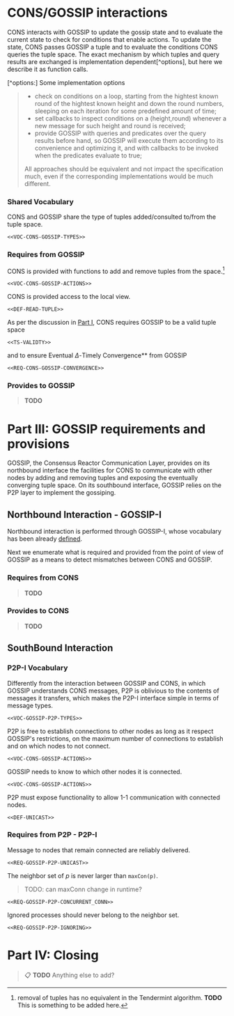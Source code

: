 # CONS/GOSSIP interactions

CONS interacts with GOSSIP to update the gossip state and to evaluate the current state to check for conditions that enable actions.
To update the state, CONS passes GOSSIP a tuple and to evaluate the conditions CONS queries the tuple space.
The exact mechanism by which tuples and query results are exchanged is implementation dependent[^options], but here we describe it as function calls.

[^options:] Some implementation options
>
> - check on conditions on a loop, starting from the hightest known round of the hightest known height and down the round numbers, sleeping on each iteration for some predefined amount of time;
> - set callbacks to inspect conditions on a (height,round) whenever a new message for such height and round is received;
> - provide GOSSIP with queries and predicates over the query results before hand, so GOSSIP will execute them according to its convenience and optimizing it, and with callbacks to be invoked when the predicates evaluate to true;
>
> All approaches should be equivalent and not impact the specification much, even if the corresponding implementations would be much different.







### Shared Vocabulary

CONS and GOSSIP share the type of tuples added/consulted to/from the tuple space.

```qnt reactor.gen.qnt
<<VOC-CONS-GOSSIP-TYPES>>
```

### Requires from GOSSIP

CONS is provided with functions to add and remove tuples from the space.[^removal]

[^removal]: removal of tuples has no equivalent in the Tendermint algorithm. **TODO** This is something to be added here.

```qnt reactor.gen.qnt
<<VOC-CONS-GOSSIP-ACTIONS>>
```

CONS is provided access to the local view.


```qnt reactor.gen.qnt
<<DEF-READ-TUPLE>>
```


As per the discussion in [Part I](#part-1-background), CONS requires GOSSIP to be a valid tuple space

```qnt reactor.gen.qnt
<<TS-VALIDTY>>
```

and to ensure Eventual $\Delta$-Timely Convergence** from GOSSIP

```qnt reactor.gen.qnt
<<REQ-CONS-GOSSIP-CONVERGENCE>>
```


### Provides to GOSSIP

> **TODO**





# Part III: GOSSIP requirements and provisions
GOSSIP, the Consensus Reactor Communication Layer, provides on its northbound interface the facilities for CONS to communicate with other nodes by adding and removing tuples and exposing the eventually converging tuple space.
On its southbound interface, GOSSIP relies on the P2P layer to implement the gossiping.

## Northbound Interaction - GOSSIP-I
Northbound interaction is performed through GOSSIP-I, whose vocabulary has been already [defined](#gossip-i-vocabulary).

Next we enumerate what is required and provided from the point of view of GOSSIP as a means to detect mismatches between CONS and GOSSIP.


### Requires from CONS
> **TODO**

### Provides to CONS
> **TODO**


## SouthBound Interaction

### P2P-I Vocabulary

Differently from the interaction between GOSSIP and CONS, in which GOSSIP understands CONS messages, P2P is oblivious to the contents of messages it transfers, which makes the P2P-I interface simple in terms of message types.

```qnt reactor.gen.qnt
<<VOC-GOSSIP-P2P-TYPES>>
```


P2P is free to establish connections to other nodes as long as it respect GOSSIP's restrictions, on the maximum number of connections to establish and on which nodes to not connect.

```qnt reactor.gen.qnt
<<VOC-CONS-GOSSIP-ACTIONS>>
```

GOSSIP needs to know to which other nodes it is connected.

```qnt reactor.gen.qnt
<<VOC-CONS-GOSSIP-ACTIONS>>
```

P2P must expose functionality to allow 1-1 communication with connected nodes.

```qnt reactor.gen.qnt
<<DEF-UNICAST>>
```

### Requires from P2P - P2P-I
Message to nodes that remain connected are reliably delivered.

```qnt reactor.gen.qnt
<<REQ-GOSSIP-P2P-UNICAST>>
```

The neighbor set of $p$ is never larger than `maxCon(p)`.
> TODO: can maxConn change in runtime?


```qnt reactor.gen.qnt
<<REQ-GOSSIP-P2P-CONCURRENT_CONN>>
```

Ignored processes should never belong to the neighbor set.

```qnt reactor.gen.qnt
<<REQ-GOSSIP-P2P-IGNORING>>
```




# Part IV: Closing

> :clipboard: **TODO** Anything else to add?









[1]: https://arxiv.org/abs/1807.0493 "The latest gossip on BFT consensus"
[2]: https://github.com/tendermint/tendermint/blob/master/docs/architecture/adr-052-tendermint-mode.md "ADR 052: Tendermint Mode"
